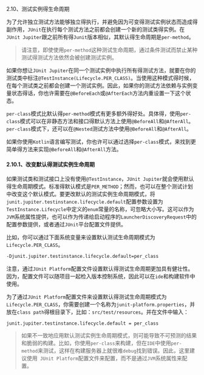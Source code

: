 2.10、测试实例得生命周期

为了允许独立测试方法能够独立得执行，并避免因为可变得测试实例状态而造成得副作用，`JUnit`在执行每个测试方法之前都会创建一个新的测试类得实例。在`JUnit Jupiter`跟之前所有得`Junit`版本相似，其默认得生命周期是`per-method`。

> 请注意，即使使用`per-method`这种测试生命周期，通过条件测试而禁止某种测试得测试方法依然会被创建测试实例。

如果你想让`JUnit Jupiter`在同一个测试实例中执行所有得测试方法，就要在你的测试类中标注`@TestInstance(Lifecycle.PER_CLASS)`。当使用这种模式得时候，在每个测试类之前都会创建一个测试实例。因此，如果你的测试方法依赖与实例变量状态得话，你也许需要在`@BeforeEach`或`@AfterEach`方法内重设置一下这个状态。

`per-class`模式比默认得`per-method`模式有更多额外得好处。具体得，使用`per-class`模式可以在非静态方法和接口得默认方法上使用`@BeforeAll`和`@AfterAll`。`per-class`模式下，还可以在`@Nested`测试方法中使用`@BeforeAll`和`@AfterAll`。

如果你使用`Kotlin`语言编写测试，你也许可以通过选择`per-class`模式，来找到更简单得方法来实现`@BeforeAll`和`@AfterAll`方法。

#### 2.10.1、改变默认得测试实例生命周期

如果测试类和测试接口上没有使用`@TestInstance`，`JUnit Jupiter`就会使用默认得生命周期模式。标准得默认模式是`PER_METHOD`；然而，也可以在整个测试计划中改变这个默认模式。要更改默认的测试实例生命周期模式，将`junit.jupiter.testinstance.lifecycle.default`配置参数设置为`TestInstance.Lifecycle`中定义的`enum`常量的名称，可忽略大小写。这可以作为`JVM`系统属性提供，也可以作为传递给启动程序的`LauncherDiscoveryRequest`中的配置参数提供，或者通过`JUnit`平台配置文件提供。

比如，你可以通过下面系统变量来设置默认测试生命周期模式为`Lifecycle.PER_CLASS`。

```xml
-Djunit.jupiter.testinstance.lifecycle.default=per_class
```

注意，通过`JUnit Platform`配置文件设置默认得测试生命周期更加具有健壮性。因为，配置文件可以随项目一起检入版本控制系统，因此可以在`ide`和构建软件中使用。

为了通过`JUnit Platform`配置文件来设置默认得测试生命周期模式为`Lifecycle.PER_CLASS`，你需要创建一个名称为`junit-platform.properties`，并放在`class path`得根目录下，比如：`src/test/resources`。并在文件中输入：

```properties
junit.jupiter.testinstance.lifecycle.default = per_class
```

> 如果不一致地应用默认测试实例生命周期模式，则可能导致不可预测的结果和脆弱的构建。比如，你使用`per-class`来构建，但在`IDE`中使用`per-method`来测试，这样在构建服务器上就很难`debug`找到错误。因此，这里建议使用` JUnit Platform`配置文件来配置，而不是通过`JVM`系统属性来配置。



























